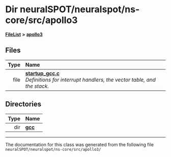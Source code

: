 

# Dir neuralSPOT/neuralspot/ns-core/src/apollo3



[**FileList**](files.md) **>** [**apollo3**](dir_a053768382660fc89b462f90e05e629d.md)












## Files

| Type | Name |
| ---: | :--- |
| file | [**startup\_gcc.c**](apollo3_2startup__gcc_8c.md) <br>_Definitions for interrupt handlers, the vector table, and the stack._  |


## Directories

| Type | Name |
| ---: | :--- |
| dir | [**gcc**](dir_483220f3e76391d493c1ca0ea7de535f.md) <br> |

























































------------------------------
The documentation for this class was generated from the following file `neuralSPOT/neuralspot/ns-core/src/apollo3/`

